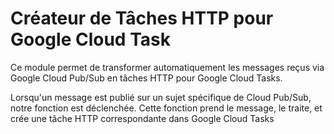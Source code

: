 # Créateur de Tâches HTTP pour Google Cloud Task

Ce module permet de transformer automatiquement les messages reçus via Google Cloud Pub/Sub en tâches HTTP pour Google Cloud Tasks.  

Lorsqu'un message est publié sur un sujet spécifique de Cloud Pub/Sub, notre fonction est déclenchée. Cette fonction prend le message, le traite, et crée une tâche HTTP correspondante dans Google Cloud Tasks  